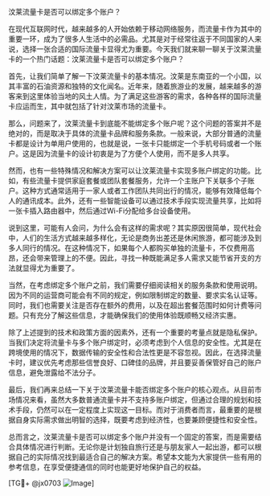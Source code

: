 汶莱流量卡是否可以绑定多个账户？

在现代互联网时代，越来越多的人开始依赖于移动网络服务，而流量卡作为其中的重要一环，成为了很多人生活中的必需品。尤其是对于经常往返于不同国家的人来说，选择一张合适的国际流量卡显得尤为重要。今天我们就来聊一聊关于汶莱流量卡的一个热门话题：汶莱流量卡是否可以绑定多个账户？

首先，让我们简单了解一下汶莱流量卡的基本情况。汶莱是东南亚的一个小国，以其丰富的石油资源和独特的文化闻名。近年来，随着旅游业的发展，越来越多的游客来到这里体验当地的风土人情。为了满足这些游客的需求，各种各样的国际流量卡应运而生，其中就包括了针对汶莱市场的流量卡。

那么，问题来了，汶莱流量卡到底能不能绑定多个账户呢？这个问题的答案并不是绝对的，而是取决于具体的流量卡品牌和服务条款。一般来说，大部分普通的流量卡都是设计为单用户使用的，也就是说，一张卡只能绑定一个手机号码或者一个账户。这是因为流量卡的设计初衷是为了方便个人使用，而不是多人共享。

然而，也有一些特殊情况和解决方案可以让汶莱流量卡实现多账户绑定的功能。比如，有些流量卡提供家庭套餐或团队套餐服务，允许一个主账户下关联多个子账户。这种方式通常适用于一家人或者工作团队共同出行的情况，能够有效降低每个人的通讯成本。此外，还有一些智能设备可以通过技术手段实现流量共享，比如将一张卡插入路由器中，然后通过Wi-Fi分配给多台设备使用。

说到这里，可能有人会问，为什么会有这样的需求呢？其实原因很简单，现代社会中，人们的生活方式越来越多样化，无论是商务出差还是休闲旅游，都可能涉及到多人同行的情况。在这种情况下，如果每个人都购买单独的流量卡，不仅费用高昂，还会带来管理上的不便。因此，寻找一种既能满足多人需求又能节省开支的方法就显得尤为重要了。

当然，在考虑绑定多个账户之前，我们需要仔细阅读相关的服务条款和使用说明。因为不同的运营商可能会有不同的规定，例如限制绑定的数量、要求实名认证等。同时，我们也需要关注是否存在额外的费用，以及在超出套餐范围时如何计费等问题。只有充分了解这些信息，才能确保我们的使用体验既顺畅又经济实惠。

除了上述提到的技术和政策方面的因素外，还有一个重要的考量点就是隐私保护。当我们决定将流量卡与多个账户绑定时，必须考虑到个人信息的安全性。尤其是在跨境使用的情况下，数据传输的安全性和合法性更是不容忽视。因此，在选择流量卡时，建议优先考虑那些信誉良好、口碑佳的品牌，并且要妥善保管好自己的账户信息，避免泄露给不法分子。

最后，我们再来总结一下关于汶莱流量卡能否绑定多个账户的核心观点。从目前市场情况来看，虽然大多数普通流量卡并不支持多账户绑定，但通过合理的规划和技术手段，仍然可以在一定程度上实现这一目标。而对于消费者而言，最重要的是根据自身实际需求做出明智的选择，既要考虑到经济性，也要兼顾便捷性和安全性。

总而言之，汶莱流量卡是否可以绑定多个账户并没有一个固定的答案，而是需要结合具体情况进行判断。无论你是计划独自旅行还是与朋友家人一起出游，都可以根据自己的实际情况找到最适合自己的解决方案。希望本文能为大家提供一些有用的参考信息，在享受便捷通信的同时也能更好地保护自己的权益。

[TG💪+ @jx0703 ![Image](https://github.com/user-attachments/assets/dbca1d08-cadb-493c-b0ec-ad6f7a83f270)]